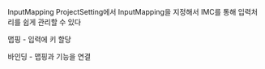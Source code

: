 InputMapping
ProjectSetting에서 InputMapping을 지정해서 IMC를 통해 입력처리를 쉽게 관리할 수 있다

맵핑 - 입력에 키 할당

바인딩 - 맵핑과 기능을 연결
